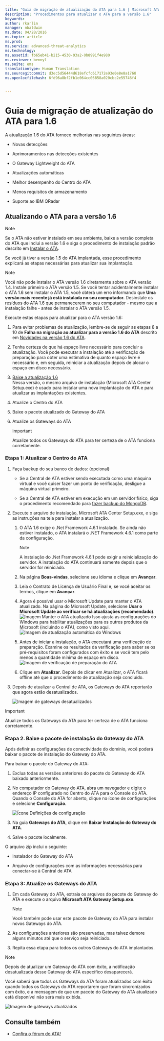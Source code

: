 ```yaml
---
title: "Guia de migração de atualização do ATA para 1.6 | Microsoft ATA"
description: "Procedimentos para atualizar o ATA para a versão 1.6"
keywords: 
author: rkarlin
manager: mbaldwin
ms.date: 04/28/2016
ms.topic: article
ms.prod: 
ms.service: advanced-threat-analytics
ms.technology: 
ms.assetid: fb65eb41-b215-4530-93a2-0b8991f4e980
ms.reviewer: bennyl
ms.suite: ems
translationtype: Human Translation
ms.sourcegitcommit: d3ec5d56444d618efcfc617172e93e0e8e8a1768
ms.openlocfilehash: 6fd96a8bf2fb1e064cc05858a020cbc2e55746f4


---
```


# Guia de migração de atualização do ATA para 1.6
A atualização 1.6 do ATA fornece melhorias nas seguintes áreas:

-   Novas detecções

-   Aprimoramentos nas detecções existentes

-   O Gateway Lightweight do ATA

-   Atualizações automáticas

-   Melhor desempenho do Centro do ATA

-   Menos requisitos de armazenamento

-   Suporte ao IBM QRadar

## Atualizando o ATA para a versão 1.6
> [!NOTE] 
> Se o ATA não estiver instalado em seu ambiente, baixe a versão completa do ATA que inclui a versão 1.6 e siga o procedimento de instalação padrão descrito em [Instalar o ATA](/advanced-threat-analytics/deploy-use/install-ata).

Se você já tiver a versão 1.5 do ATA implantada, esse procedimento explicará as etapas necessárias para atualizar sua implantação.

> [!NOTE] 
> Você não pode instalar o ATA versão 1.6 diretamente sobre o ATA versão 1.4. Instale primeiro o ATA versão 1.5. Se você tentar acidentalmente instalar o ATA 1.6 sem instalar o ATA 1.5, você obterá um erro informando que **Uma versão mais recente já está instalada no seu computador.** Desinstale os resíduos do ATA 1.6 que permanecerem no seu computador - mesmo que a instalação falhe - antes de instalar o ATA versão 1.5.

Execute estas etapas para atualizar para o ATA versão 1.6:

1. Para evitar problemas de atualização, lembre-se de seguir as etapas 8 a 10 de **Falha na migração ao atualizar para a versão 1.6 do ATA** descrito em [Novidades na versão 1.6 do ATA](whats-new-version-1.6.md).
2. Tenha certeza de que há espaço livre necessário para concluir a atualização. Você pode executar a instalação até a verificação de preparação para obter uma estimativa de quanto espaço livre é necessário e, em seguida, reiniciar a atualização depois de alocar o espaço em disco necessário.
1.  [Baixe a atualização 1.6](http://www.microsoft.com/evalcenter/evaluate-microsoft-advanced-threat-analytics)<br>
Nessa versão, o mesmo arquivo de instalação (Microsoft ATA Center Setup.exe) é usado para instalar uma nova implantação do ATA e para atualizar as implantações existentes.

2.  Atualize o Centro do ATA

3.  Baixe o pacote atualizado do Gateway do ATA

4.  Atualize os Gateways do ATA

    > [!IMPORTANT]
    > Atualize todos os Gateways do ATA para ter certeza de o ATA funciona corretamente.

### Etapa 1: Atualizar o Centro do ATA

1.  Faça backup do seu banco de dados: (opcional)

    -   Se a Central de ATA estiver sendo executada como uma máquina virtual e você quiser fazer um ponto de verificação, desligue a máquina virtual primeiro.

    -   Se a Central de ATA estiver em execução em um servidor físico, siga o procedimento recomendado para [fazer backup do MongoDB](https://docs.mongodb.org/manual/core/backups/).

2.  Execute o arquivo de instalação, Microsoft ATA Center Setup.exe, e siga as instruções na tela para instalar a atualização.

    1.  O ATA 1.6 exige o .Net Framework 4.6.1 instalado. Se ainda não estiver instalado, o ATA instalará o .NET Framework 4.6.1 como parte da configuração.
    
        > [!NOTE] 
        > A instalação do .Net Framework 4.6.1 pode exigir a reinicialização do servidor. A instalação do ATA continuará somente depois que o servidor for reiniciado.
    
    2.  Na página **Boas-vindas**, selecione seu idioma e clique em **Avançar**.

    3.  Leia o Contrato de Licença de Usuário Final e, se você aceitar os termos, clique em **Avançar**.

    4.  Agora é possível usar o Microsoft Update para manter o ATA atualizado.  Na página do Microsoft Update, selecione **Usar o Microsoft Update ao verificar se há atualizações (recomendado)**.
    ![Imagem Manter o ATA atualizado](media/ata_ms_update.png) Isso ajusta as configurações do Windows para habilitar atualizações para os outros produtos da Microsoft (incluindo o ATA), como visto aqui. 
     ![Imagem de atualização automática do Windows](media/ata_installupdatesautomatically.png)

    5.  Antes de iniciar a instalação, o ATA executará uma verificação de preparação. Examine os resultados da verificação para saber se os pré-requisitos foram configurados com êxito e se você tem pelo menos a quantidade mínima de espaço em disco. 
    ![Imagem de verificação de preparação do ATA](media/ata_install_readinesschecks.png)

    6.  Clique em **Atualizar**. Depois de clicar em Atualizar, o ATA ficará offline até que o procedimento de atualização seja concluído.

3.  Depois de atualizar a Central de ATA, os Gateways do ATA reportarão que agora estão desatualizados.

    ![Imagem de gateways desatualizados](media/ATA-center-outdated.png)

> [!IMPORTANT] 
> Atualize todos os Gateways do ATA para ter certeza de o ATA funciona corretamente.

### Etapa 2. Baixe o pacote de instalação do Gateway do ATA
Após definir as configurações de conectividade do domínio, você poderá baixar o pacote de instalação do Gateway do ATA.

Para baixar o pacote do Gateway do ATA:

1.  Exclua todas as versões anteriores do pacote do Gateway do ATA baixado anteriormente.

2.  No computador do Gateway do ATA, abra um navegador e digite o endereço IP configurado no Centro do ATA para o Console do ATA. Quando o Console do ATA for aberto, clique no ícone de configurações e selecione **Configuração**.

    ![Ícone Definições de configuração](media/ATA-config-icon.JPG)

3.  Na guia **Gateways do ATA**, clique em **Baixar Instalação do Gateway do ATA**.

4.  Salve o pacote localmente.

O arquivo zip inclui o seguinte:

-   Instalador do Gateway do ATA

-   Arquivo de configurações com as informações necessárias para conectar-se à Central de ATA

### Etapa 3: Atualize os Gateways do ATA

1.  Em cada Gateway do ATA, extraia os arquivos do pacote do Gateway do ATA e execute o arquivo **Microsoft ATA Gateway Setup.exe**.

    > [!NOTE] 
    > Você também pode usar este pacote de Gateway do ATA para instalar novos Gateways do ATA.

2.  As configurações anteriores são preservadas, mas talvez demore alguns minutos até que o serviço seja reiniciado.

3.  Repita essa etapa para todos os outros Gateways do ATA implantados.

> [!NOTE] 
> Depois de atualizar um Gateway do ATA com êxito, a notificação desatualizada desse Gateway do ATA específico desaparecerá.

Você saberá que todos os Gateways do ATA foram atualizados com êxito quando todos os Gateways do ATA reportarem que foram sincronizados com êxito, e a mensagem de que um pacote do Gateway do ATA atualizado está disponível não será mais exibida.

![Imagem de gateways atualizados](media/ATA-gw-updated.png)


## Consulte também

- [Confira o fórum do ATA!](https://social.technet.microsoft.com/Forums/security/home?forum=mata)



<!--HONumber=Oct16_HO1-->


